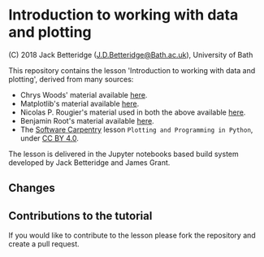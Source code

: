 # Introduction to working with data and plotting

(C) 2018 Jack Betteridge (J.D.Betteridge@Bath.ac.uk), University of Bath

This repository contains the lesson 'Introduction to working with data and plotting', derived from many sources:
* Chrys Woods' material available [here](https://chryswoods.com/python_and_data).
* Matplotlib's material available [here](https://matplotlib.org).
* Nicolas P. Rougier's material used in both the above available [here](http://www.labri.fr/perso/nrougier/teaching/matplotlib/).
* Benjamin Root's material available [here](https://github.com/matplotlib/AnatomyOfMatplotlib).
* The [Software Carpentry](https://software-carpentry.org/) lesson `Plotting and Programming in Python`, under [CC BY 4.0](https://creativecommons.org/licenses/by/4.0/).

The lesson is delivered in the Jupyter notebooks based build system developed by Jack Betteridge and James Grant.

## Changes



## Contributions to the tutorial

If you would like to contribute to the lesson please fork the repository and create a pull request.
    
